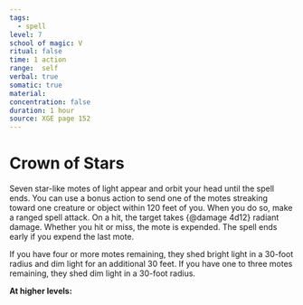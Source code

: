 ```yaml
---
tags:
  - spell
level: 7
school of magic: V
ritual: false
time: 1 action
range:  self
verbal: true
somatic: true
material: 
concentration: false
duration: 1 hour
source: XGE page 152
---
```

# Crown of Stars
Seven star-like motes of light appear and orbit your head until the spell ends. You can use a bonus action to send one of the motes streaking toward one creature or object within 120 feet of you. When you do so, make a ranged spell attack. On a hit, the target takes {@damage 4d12} radiant damage. Whether you hit or miss, the mote is expended. The spell ends early if you expend the last mote.

If you have four or more motes remaining, they shed bright light in a 30-foot radius and dim light for an additional 30 feet. If you have one to three motes remaining, they shed dim light in a 30-foot radius.

**At higher levels:** 